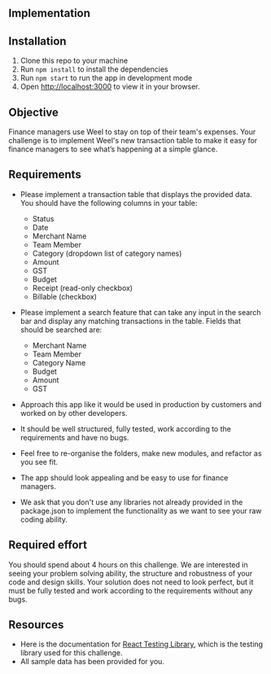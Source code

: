 ## Implementation

## Installation

1. Clone this repo to your machine
2. Run `npm install` to install the dependencies
3. Run `npm start` to run the app in development mode
4. Open [http://localhost:3000](http://localhost:3000) to view it in your browser.

## Objective

Finance managers use Weel to stay on top of their team's expenses. Your challenge is to implement Weel's new transaction table to make it easy for finance managers to see what’s happening at a simple glance.

## Requirements

- Please implement a transaction table that displays the provided data. You should have the following columns in your table:

  - Status
  - Date
  - Merchant Name
  - Team Member
  - Category (dropdown list of category names)
  - Amount
  - GST
  - Budget
  - Receipt (read-only checkbox)
  - Billable (checkbox)

- Please implement a search feature that can take any input in the search bar and display any matching transactions in the table. Fields that should be searched are:

  - Merchant Name
  - Team Member
  - Category Name
  - Budget
  - Amount
  - GST

- Approach this app like it would be used in production by customers and worked on by other developers.
- It should be well structured, fully tested, work according to the requirements and have no bugs.
- Feel free to re-organise the folders, make new modules, and refactor as you see fit.
- The app should look appealing and be easy to use for finance managers.
- We ask that you don't use any libraries not already provided in the package.json to implement the functionality as we want to see your raw coding ability.

## Required effort

You should spend about 4 hours on this challenge. We are interested in seeing your problem solving ability, the structure and robustness of your code and design skills. Your solution does not need to look perfect, but it must be fully tested and work according to the requirements without any bugs.

## Resources

- Here is the documentation for [React Testing Library](https://testing-library.com/docs/react-testing-library/intro), which is the testing library used for this challenge.
- All sample data has been provided for you.
